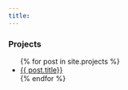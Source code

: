 ```yaml
---
title:
---
```

### Projects
<ul class=" layout: default ">
{% for post in site.projects %}
  <li>
    <a href="{{ post.url }}">{{ post.title}}</a>
  </li>
{% endfor %}
</ul>
